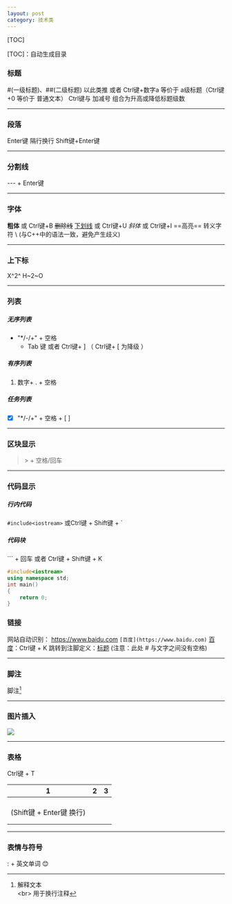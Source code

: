 ```yaml
---
layout: post
category: 技术类
---
```


[TOC]

\[TOC]：自动生成目录

### 标题

\#(一级标题)、\##(二级标题) 以此类推
或者 Ctrl键+数字a 等价于 a级标题（Ctrl键+0 等价于 普通文本）
Ctrl键与 加减号 组合为升高或降低标题级数

---

### 段落

Enter键 隔行换行
Shift键+Enter键

---

### 分割线

--- + Enter键

---

### 字体

**粗体** 或 Ctrl键+B
~~删除线~~
<u>下划线</u> 或 Ctrl键+U
*斜体* 或  Ctrl键+I
==高亮==
转义字符 \ (与C++中的语法一致，避免产生歧义)

---

### 上下标

X^2^
H~2~O

---

### 列表

##### 无序列表

+ "*/-/+" + 空格
  + Tab 键 或者 Ctrl键+ ] （ Ctrl键+ [ 为降级  ）

##### 有序列表

1. 数字+ . + 空格

##### 任务列表

- [x] "*/-/+" + 空格 + [ ]

---

### 区块显示

> \> + 空格/回车

---

### 代码显示

##### 行内代码

`#include<iostream>`
或Ctrl键 + Shift键 + `

##### 代码块

\``` + 回车
或者 Ctrl键 + Shift键 + K

```c++
#include<iostream>
using namespace std;
int main()
{
    return 0;
}
```

### 链接

网站自动识别： https://www.baidu.com
`[百度](https://www.baidu.com)`
 [百度](https://www.baidu.com)：Ctrl键 + K
跳转到注脚定义：[标题](###标题)  (注意：此处 # 与文字之间没有空格)

---

### 脚注

脚注[^1]
[^1]:解释文本<br>\<br> 用于换行注释

---

### 图片插入

![](./Typora使用教程.assets/OIP-C-1721116364317-1.jpg)



---

### 表格

Ctrl键 + T

| 1                              | 2    | 3    |
| ------------------------------ | ---- | ---- |
| <br />(Shift键 + Enter键 换行) |      |      |
|                                |      |      |
|                                |      |      |

---

### 表情与符号

: + 英文单词
:blush:
